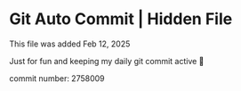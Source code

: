 # Git Auto Commit | Hidden File

This file was added Feb 12, 2025

Just for fun and keeping my daily git commit active 🤪

commit number: 2758009
